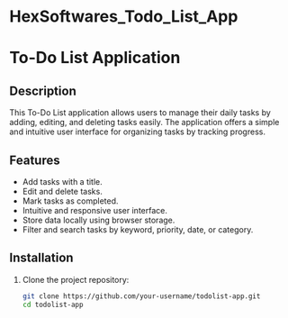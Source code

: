 # HexSoftwares_Todo_List_App

# To-Do List Application

## Description

This To-Do List application allows users to manage their daily tasks by adding, editing, and deleting tasks easily. The application offers a simple and intuitive user interface for organizing tasks by tracking progress.

## Features

- Add tasks with a title.
- Edit and delete tasks.
- Mark tasks as completed.
- Intuitive and responsive user interface.
- Store data locally using browser storage.
- Filter and search tasks by keyword, priority, date, or category.

## Installation

1. Clone the project repository:

   ```bash
   git clone https://github.com/your-username/todolist-app.git
   cd todolist-app
   ```
